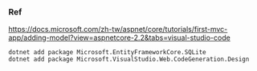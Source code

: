 ### Ref
https://docs.microsoft.com/zh-tw/aspnet/core/tutorials/first-mvc-app/adding-model?view=aspnetcore-2.2&tabs=visual-studio-code


```
dotnet add package Microsoft.EntityFrameworkCore.SQLite
dotnet add package Microsoft.VisualStudio.Web.CodeGeneration.Design
```
